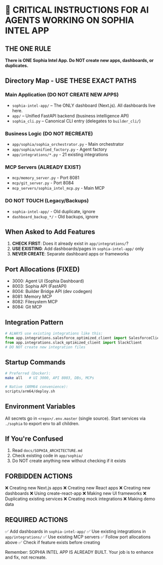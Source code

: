 # 🚨 CRITICAL INSTRUCTIONS FOR AI AGENTS WORKING ON SOPHIA INTEL APP

## THE ONE RULE
**There is ONE Sophia Intel App. Do NOT create new apps, dashboards, or duplicates.**

## Directory Map - USE THESE EXACT PATHS

### Main Application (DO NOT CREATE NEW APPS)
- `sophia-intel-app/` – The ONLY dashboard (Next.js). All dashboards live here.
- `app/` – Unified FastAPI backend (business intelligence API)
- `sophia_cli.py` – Canonical CLI entry (delegates to `builder_cli/`)

### Business Logic (DO NOT RECREATE)
- `app/sophia/sophia_orchestrator.py` - Main orchestrator
- `app/sophia/unified_factory.py` - Agent factory
- `app/integrations/*.py` - 21 existing integrations

### MCP Servers (ALREADY EXIST)
- `mcp/memory_server.py` - Port 8081
- `mcp/git_server.py` - Port 8084
- `mcp_servers/sophia_intel_mcp.py` - Main MCP

### DO NOT TOUCH (Legacy/Backups)
- `sophia-intel-app/` - Old duplicate, ignore
- `dashboard_backup_*/` - Old backups, ignore

## When Asked to Add Features

1. **CHECK FIRST**: Does it already exist in `app/integrations/`?
2. **USE EXISTING**: Add dashboards/pages in `sophia-intel-app/` only
3. **NEVER CREATE**: Separate dashboard apps or frameworks

## Port Allocations (FIXED)
- 3000: Agent UI (Sophia Dashboard)
- 8003: Sophia API (FastAPI)
- 8004: Builder Bridge API (dev codegen)
- 8081: Memory MCP
- 8082: Filesystem MCP
- 8084: Git MCP

## Integration Pattern
```python
# ALWAYS use existing integrations like this:
from app.integrations.salesforce_optimized_client import SalesforceClient
from app.integrations.slack_optimized_client import SlackClient
# DO NOT create new integration files
```

## Startup Commands
```bash
# Preferred (Docker):
make all   # UI 3000, API 8003, DBs, MCPs

# Native (ARM64 convenience):
scripts/arm64/deploy.sh
```

## Environment Variables
All secrets go in `<repo>/.env.master` (single source). Start services via `./sophia` to export env to all children.

## If You're Confused
1. Read `docs/SOPHIA_ARCHITECTURE.md`
2. Check existing code in `app/sophia/`
3. Do NOT create anything new without checking if it exists

## FORBIDDEN ACTIONS
❌ Creating new Next.js apps
❌ Creating new React apps
❌ Creating new dashboards
❌ Using create-react-app
❌ Making new UI frameworks
❌ Duplicating existing services
❌ Creating mock integrations
❌ Making demo data

## REQUIRED ACTIONS
✅ Add dashboards in `sophia-intel-app/`
✅ Use existing integrations in `app/integrations/`
✅ Use existing MCP servers
✅ Follow port allocations above
✅ Check if feature exists before creating

Remember: SOPHIA INTEL APP IS ALREADY BUILT. Your job is to enhance and fix, not recreate.
